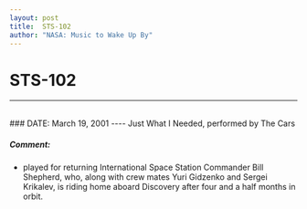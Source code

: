 ```yaml
---
layout: post
title:  STS-102
author: "NASA: Music to Wake Up By"
---
```


# STS-102
----
<br/>
### DATE: March 19, 2001
----
Just What I Needed, performed by The Cars

##### Comment:
* played for returning International Space Station Commander Bill Shepherd, who, along with crew mates Yuri Gidzenko and Sergei Krikalev, is riding home aboard Discovery after four and a half months in orbit.
